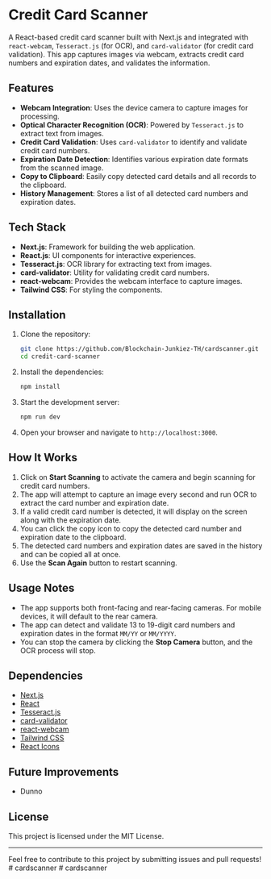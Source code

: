 # Credit Card Scanner

A React-based credit card scanner built with Next.js and integrated with `react-webcam`, `Tesseract.js` (for OCR), and `card-validator` (for credit card validation). This app captures images via webcam, extracts credit card numbers and expiration dates, and validates the information.

## Features

- **Webcam Integration**: Uses the device camera to capture images for processing.
- **Optical Character Recognition (OCR)**: Powered by `Tesseract.js` to extract text from images.
- **Credit Card Validation**: Uses `card-validator` to identify and validate credit card numbers.
- **Expiration Date Detection**: Identifies various expiration date formats from the scanned image.
- **Copy to Clipboard**: Easily copy detected card details and all records to the clipboard.
- **History Management**: Stores a list of all detected card numbers and expiration dates.

## Tech Stack

- **Next.js**: Framework for building the web application.
- **React.js**: UI components for interactive experiences.
- **Tesseract.js**: OCR library for extracting text from images.
- **card-validator**: Utility for validating credit card numbers.
- **react-webcam**: Provides the webcam interface to capture images.
- **Tailwind CSS**: For styling the components.

## Installation

1. Clone the repository:

    ```bash
    git clone https://github.com/Blockchain-Junkiez-TH/cardscanner.git
    cd credit-card-scanner
    ```

2. Install the dependencies:

    ```bash
    npm install
    ```

3. Start the development server:

    ```bash
    npm run dev
    ```

4. Open your browser and navigate to `http://localhost:3000`.

## How It Works

1. Click on **Start Scanning** to activate the camera and begin scanning for credit card numbers.
2. The app will attempt to capture an image every second and run OCR to extract the card number and expiration date.
3. If a valid credit card number is detected, it will display on the screen along with the expiration date.
4. You can click the copy icon to copy the detected card number and expiration date to the clipboard.
5. The detected card numbers and expiration dates are saved in the history and can be copied all at once.
6. Use the **Scan Again** button to restart scanning.

## Usage Notes

- The app supports both front-facing and rear-facing cameras. For mobile devices, it will default to the rear camera.
- The app can detect and validate 13 to 19-digit card numbers and expiration dates in the format `MM/YY` or `MM/YYYY`.
- You can stop the camera by clicking the **Stop Camera** button, and the OCR process will stop.

## Dependencies

- [Next.js](https://nextjs.org/)
- [React](https://reactjs.org/)
- [Tesseract.js](https://tesseract.projectnaptha.com/)
- [card-validator](https://www.npmjs.com/package/card-validator)
- [react-webcam](https://www.npmjs.com/package/react-webcam)
- [Tailwind CSS](https://tailwindcss.com/)
- [React Icons](https://react-icons.github.io/react-icons/)

## Future Improvements

- Dunno
## License

This project is licensed under the MIT License.

---

Feel free to contribute to this project by submitting issues and pull requests!
#   c a r d s c a n n e r  
 #   c a r d s c a n n e r  
 